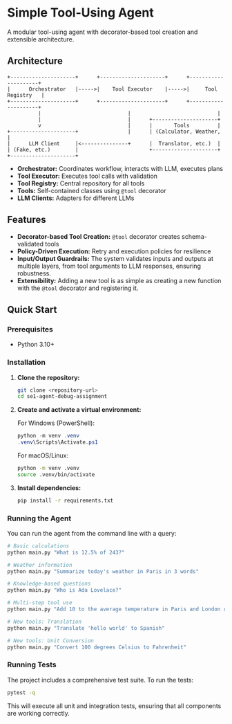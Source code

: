 # Simple Tool-Using Agent

A modular tool-using agent with decorator-based tool creation and extensible architecture.

## Architecture

```ascii
+---------------------+      +---------------------+      +---------------------+
|      Orchestrator   |----->|    Tool Executor    |----->|     Tool Registry   |
+---------------------+      +---------------------+      +---------------------+
          |                            |                            |
          |                            |      +---------------------+
          v                            |      |       Tools         |
+---------------------+                |      | (Calculator, Weather, |
|      LLM Client     |<---------------+      |  Translator, etc.)  |
| (Fake, etc.)        |                       +---------------------+
+---------------------+
```

- **Orchestrator:** Coordinates workflow, interacts with LLM, executes plans
- **Tool Executor:** Executes tool calls with validation
- **Tool Registry:** Central repository for all tools
- **Tools:** Self-contained classes using `@tool` decorator
- **LLM Clients:** Adapters for different LLMs

## Features

- **Decorator-based Tool Creation:** `@tool` decorator creates schema-validated tools
- **Policy-Driven Execution:** Retry and execution policies for resilience
- **Input/Output Guardrails:** The system validates inputs and outputs at multiple layers, from tool arguments to LLM responses, ensuring robustness.
- **Extensibility:** Adding a new tool is as simple as creating a new function with the `@tool` decorator and registering it.

## Quick Start

### Prerequisites

- Python 3.10+

### Installation

1.  **Clone the repository:**

    ```bash
    git clone <repository-url>
    cd se1-agent-debug-assignment
    ```

2.  **Create and activate a virtual environment:**

    For Windows (PowerShell):

    ```powershell
    python -m venv .venv
    .venv\Scripts\Activate.ps1
    ```

    For macOS/Linux:

    ```bash
    python -m venv .venv
    source .venv/bin/activate
    ```

3.  **Install dependencies:**
    ```bash
    pip install -r requirements.txt
    ```

### Running the Agent

You can run the agent from the command line with a query:

```bash
# Basic calculations
python main.py "What is 12.5% of 243?"

# Weather information
python main.py "Summarize today's weather in Paris in 3 words"

# Knowledge-based questions
python main.py "Who is Ada Lovelace?"

# Multi-step tool use
python main.py "Add 10 to the average temperature in Paris and London right now."

# New tools: Translation
python main.py "Translate 'hello world' to Spanish"

# New tools: Unit Conversion
python main.py "Convert 100 degrees Celsius to Fahrenheit"
```

### Running Tests

The project includes a comprehensive test suite. To run the tests:

```bash
pytest -q
```

This will execute all unit and integration tests, ensuring that all components are working correctly.
